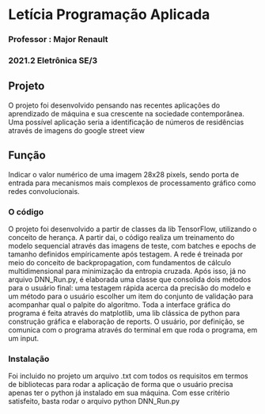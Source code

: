 # Letícia Programação Aplicada
### Professor : Major Renault 
### 2021.2 Eletrônica SE/3



##  Projeto
O projeto foi desenvolvido pensando nas recentes aplicações do aprendizado de máquina e sua crescente na sociedade
contemporânea. Uma possível aplicação seria a identificação de números de residências através de imagens do google street view

## Função
Indicar o valor numérico de uma imagem 28x28 pixels, sendo porta de entrada para mecanismos mais complexos de processamento gráfico como
redes convolucionais.


### O código
O projeto foi desenvolvido a partir de classes da lib TensorFlow, utilizando o conceito de herança. A partir dai, o código realiza um treinamento do modelo sequencial através das imagens de teste, com batches e epochs de tamanho definidos empíricamente após testagem. A rede é treinada por meio do conceito de backpropagation, com fundamentos de cálculo multidimensional para minimização da entropia cruzada.
Após isso, já no arquivo DNN_Run.py, é elaborada uma classe que consolida dois métodos para o usuário final: uma testagem rápida acerca da 
precisão do modelo e um método para o usuário escolher um item do conjunto de validação para acompanhar qual o palpite do algoritmo.
Toda a interface gráfica do programa é feita através do matplotlib, uma lib clássica de python para construção gráfica e elaboração de reports.
O usuário, por definição, se comunica com o programa através do terminal em que roda o programa, em um input.

### Instalação

Foi incluido no projeto um arquivo .txt com todos os requisitos em termos de bibliotecas para rodar a aplicação de forma que o usuário precisa 
apenas ter o python já instalado em sua máquina. Com esse critério satisfeito, basta rodar o arquivo python DNN_Run.py


